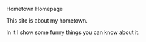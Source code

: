 Hometown Homepage



This site is about my hometown. 

In it I show some funny things you can know about it.
